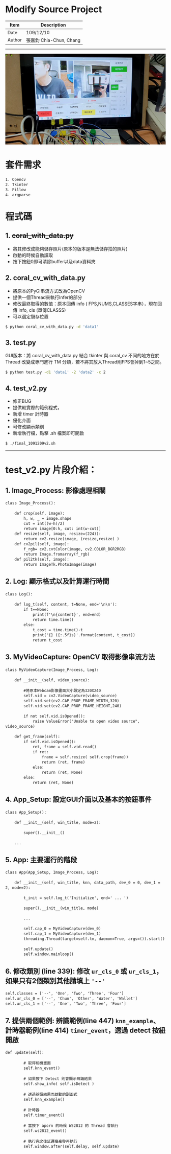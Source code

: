 # Modify Source Project
Item | Description
-----|-----
Date |109/12/10
Author| 張嘉鈞 Chia-Chun, Chang

---

![image](cover.png)

# 套件需求
```
1. Opencv
2. Tkinter
3. Pillow
4. argparse
```

# 程式碼

## 1. ~~coral_with_data.py~~

* 將其修改成能夠儲存照片(原本的版本是無法儲存拍的照片)
* 啟動的時候自動讀取
* 按下按鈕0即可清除buffer以及data資料夾

## 2. coral_cv_with_data.py

* 將原本的PyGi串流方式改為OpenCV
* 提供一個Thread來執行Infer的部分
* 修改最終取得的數值：原本回傳 info ( FPS,NUMS,CLASSES字串），現在回傳 info, cls (單傳CLASSS)
* 可以選定儲存位置
```bash
$ python coral_cv_with_data.py -d 'data1'
```

## 3. test.py

GUI版本：將 coral_cv_with_data.py 結合 tkinter
與 coral_cv 不同的地方在於 Thread 改變成專門進行 TM 分類，若不將其放入Thread則FPS會掉到1~5之間。
```bash
$ python test.py -d1 'data1' -2 'data2' -c 2
```

## 4. test_v2.py

* 修正BUG
* 提供較實際的範例程式，
* 新增 timer 計時器
* 優化介面
* 可修改顯示類別
* 新增執行檔，點擊 .sh 檔案即可開啟
```
$ ./final_1091209v2.sh
```

---
# test_v2.py 片段介紹：

## 1. Image_Process: 影像處理相關
```
class Image_Process():

    def crop(self, image):
        h, w, _ = image.shape
        cut = int((w-h)/2)
        return image[0:h, cut: int(w-cut)]
    def resize(self, image, resize=(224)):
        return cv2.resize(image, (resize,resize) )
    def cv2pil(self, image):
        f_rgb= cv2.cvtColor(image, cv2.COLOR_BGR2RGB)
        return Image.fromarray(f_rgb)
    def pil2tk(self, image):
        return ImageTk.PhotoImage(image)
```
## 2. Log: 顯示格式以及計算運行時間
```
class Log():

    def log_t(self, content, t=None, end='\n\n'):
        if t==None:
            print(f'\n{content}', end=end)
            return time.time()
        else:
            t_cost = time.time()-t
            print('{} ({:.5f}s)'.format(content, t_cost))
            return t_cost
```
## 3. MyVideoCapture: OpenCV 取得影像串流方法
```
class MyVideoCapture(Image_Process, Log):
    
    def __init__(self, video_source):
    
        #將原本Webcam影像畫面大小設定為320X240
        self.vid = cv2.VideoCapture(video_source)
        self.vid.set(cv2.CAP_PROP_FRAME_WIDTH,320)
        self.vid.set(cv2.CAP_PROP_FRAME_HEIGHT,240)
        
        if not self.vid.isOpened():
            raise ValueError("Unable to open video source", video_source)

    def get_frame(self):
        if self.vid.isOpened():
            ret, frame = self.vid.read()
            if ret:
                frame = self.resize( self.crop(frame))
                return (ret, frame)
            else:
                return (ret, None)
        else:
            return (ret, None)
```
## 4. App_Setup: 設定GUI介面以及基本的按鈕事件
```
class App_Setup():

    def __init__(self, win_title, mode=2):

        super().__init__()
        
    ...

```
## 5. App: 主要運行的階段
```
class App(App_Setup, Image_Process, Log):

    def __init__(self, win_title, knn, data_path, dev_0 = 0, dev_1 = 2, mode=2):
        
        t_init = self.log_t('Initialize', end=' ... ')

        super().__init__(win_title, mode)    

        ...

        self.cap_0 = MyVideoCapture(dev_0)
        self.cap_1 = MyVideoCapture(dev_1)
        threading.Thread(target=self.tm, daemon=True, args=()).start()
    
        self.update()
        self.window.mainloop()
```
## 6. 修改類別 (line 339): 修改 `ur_cls_0` 或 `ur_cls_1`，如果只有2個類別其他請填上 `'--'`
```
self.classes = ['--', 'One', 'Two', 'Three', 'Four']
self.ur_cls_0 = ['--', 'Chun', 'Other', 'Water', 'Wallet']
self.ur_cls_1 = ['--', 'One', 'Two', 'Three', 'Four']
```
## 7. 提供兩個範例: 辨識範例(line 447) `knn_example`、計時器範例(line 414) `timer_event`，透過 detect 按紐開啟

```
def update(self):
        
        # 取得相機畫面
        self.knn_event()

        # 如果按下 Detect 則會顯示辨識結果
        self.show_info( self.isDetect )

        # 透過辨識結果而啟動的副函式
        self.knn_example()

        # 計時器
        self.timer_event()

        # 當按下 aporn 的時候 WS2812 的 Thread 會執行
        self.ws2812_event()

        # 執行完之後延遲幾毫秒再執行
        self.window.after(self.delay, self.update)
```

